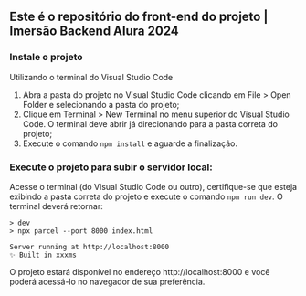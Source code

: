 ## Este é o repositório do front-end do projeto | Imersão Backend Alura 2024

### Instale o projeto
Utilizando o terminal do Visual Studio Code
1. Abra a pasta do projeto no Visual Studio Code clicando em File > Open Folder e selecionando a pasta do projeto;
2. Clique em Terminal > New Terminal no menu superior do Visual Studio Code. O terminal deve abrir já direcionando para a pasta correta do projeto;
3. Execute o comando `npm install` e aguarde a finalização.

### Execute o projeto para subir o servidor local:
Acesse o terminal (do Visual Studio Code ou outro), certifique-se que esteja exibindo a pasta correta do projeto e execute o comando `npm run dev`. O terminal deverá retornar:

```
> dev
> npx parcel --port 8000 index.html

Server running at http://localhost:8000
✨ Built in xxxms
```

O projeto estará disponível no endereço http://localhost:8000 e você poderá acessá-lo no navegador de sua preferência.
